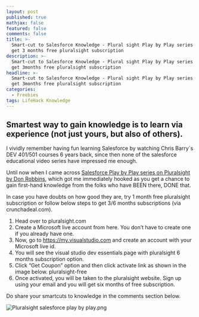 ```yaml
---
layout: post
published: true
mathjax: false
featured: false
comments: false
title: >-
  Smart-cut to Salesforce Knowledge - Plural sight Play by Play series + Way to
  get 3 months free pluralsight subscription
description: >-
  Smart-cut to Salesforce Knowledge - Plural sight Play by Play series + Way to
  get 3months free pluralsight subscription
headline: >-
  Smart-cut to Salesforce Knowledge - Plural sight Play by Play series + Way to
  get 3months free pluralsight subscription
categories:
  - Freebies
tags: LifeHack Knowledge
---
```

## Smartest way to gain knowledge is to learn via experience (not just yours, but also of others).

I vividly remember having fun learning Salesforce by watching Chris Barry\`s DEV 401/501 courses 6 years back, since then none of the salesforce educational video series have impressed me enough.

Until now when I came across [Salesforce Play by Play series on Pluralsight by Don Robbins](https://app.pluralsight.com/library/search?i=1&m_Sort=relevance&q=play+by+play&q1=course&q2=salesforce&x1=categories&x2=tools), which got me immediately hooked as you get a chance to gain first-hand knowledge from the folks who have BEEN there, DONE that.

In case you have doubts on how good they are, try 1 month free pluralsight subscription or follow below steps to get 3/6 months subscriptions (via crunchadeal.com).

1. Head over to pluralsight.com
2. Create a Microsoft live account from here. You don’t have to create one if you already have one.
3. Now, go to https://my.visualstudio.com and create an account with your Microsoft live id.
4. You will see the visual studio dev essentials page with pluralsight 6 months subscription option.
5. Click “Get Coupon” option and then click activate link as shown in the image below.
pluralsight-free
6. Once activated, you will be taken to the pluralsight website. Sign up using your email and you will get six months of free subscription.

Do share your smartcuts to knowledge in the comments section below.

![Pluralsight salesforce play by play.png]({{site.baseurl}}/images/plural%20sight%20salesforce%20play%20by%20play.png)
